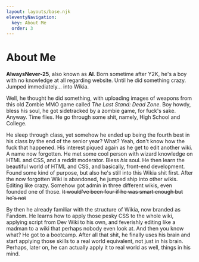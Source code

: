 ```yaml
---
layout: layouts/base.njk
eleventyNavigation:
  key: About Me
  order: 3
---
```

# About Me

**AlwaysNever-25**, also known as **Al**.
Born sometime after Y2K, he's a boy with no knowledge at all regarding website.
Until he did something crazy. Jumped immediately... into Wikia.

Well, he thought he did something, with uploading images of weapons from this old Zombie MMO game called *The Last Stand: Dead Zone*.
Boy howdy, bless his soul, he got sidetracked by a zombie game, for fuck's sake. Anyway.
Time flies. He go through some shit, namely, High School and College.

He sleep through class, yet somehow he ended up being the fourth best in his class by the end of the senior year? What?
Yeah, don't know how the fuck that happened. His interest piqued again as he get to edit another wiki.
A name now forgotten. He met some cool person with wizard knowledge on HTML and CSS, and a reddit moderator. Bless *his* soul.
He then learn the beautiful world of HTML and CSS, and basically, front-end development. Found some kind of purpose, but also he's still into this Wikia shit first.
After the now forgotten Wiki is abandoned, he jumped ship into other wikis. Editing like crazy.
Somehow got admin in three different wikis, even founded one of those. ~~It would've been four if he was smart enough but he's not~~

By then he already familiar with the structure of Wikia, now branded as Fandom.
He learns how to apply those pesky CSS to the whole wiki, applying script from Dev Wiki to his own, and feverishly editing like a madman to a wiki that perhaps nobody even look at.
And then you know what? He got to a bootcamp. After all that shit, he finally uses his brain and start applying those skills to a real world equivalent, not just in his brain.
Perhaps, later on, he can actually apply it to real world as well, things in his mind.
